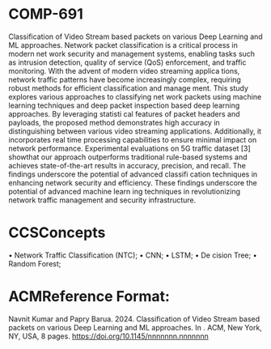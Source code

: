 # COMP-691
Classification of Video Stream based packets on various Deep  Learning and ML approaches.
Network packet classification is a critical process in modern net
work security and management systems, enabling tasks such as
 intrusion detection, quality of service (QoS) enforcement, and traffic
 monitoring. With the advent of modern video streaming applica
tions, network traffic patterns have become increasingly complex,
 requiring robust methods for efficient classification and manage
ment. This study explores various approaches to classifying net
work packets using machine learning techniques and deep packet
 inspection based deep learning approaches. By leveraging statisti
cal features of packet headers and payloads, the proposed method
 demonstrates high accuracy in distinguishing between various
 video streaming applications. Additionally, it incorporates real
time processing capabilities to ensure minimal impact on network
 performance. Experimental evaluations on 5G traffic dataset [3]
 showthat our approach outperforms traditional rule-based systems
 and achieves state-of-the-art results in accuracy, precision, and
 recall. The findings underscore the potential of advanced classifi
cation techniques in enhancing network security and efficiency.
 These findings underscore the potential of advanced machine learn
ing techniques in revolutionizing network traffic management and
 security infrastructure.
 # CCSConcepts
 • Network Traffic Classification (NTC); • CNN; • LSTM; • De
cision Tree; • Random Forest;
# ACMReference Format:
 Navnit Kumar and Papry Barua. 2024. Classification of Video Stream based
 packets on various Deep Learning and ML approaches. In . ACM, New York,
 NY, USA, 8 pages. https://doi.org/10.1145/nnnnnnn.nnnnnnn
